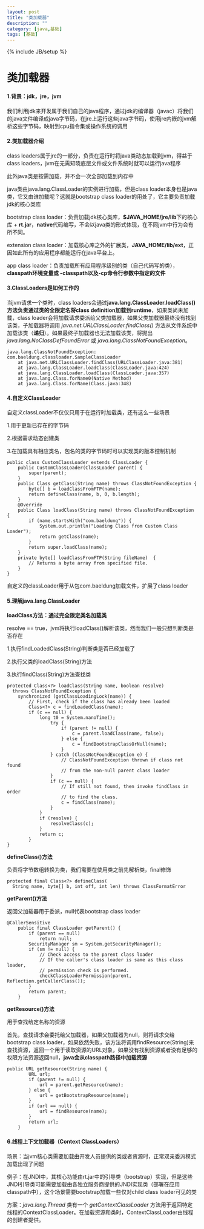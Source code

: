 ```yaml
---
layout: post
title: "类加载器"
description: ""
category: [java,基础]
tags: [基础]
---
```

{% include JB/setup %}

# 类加载器

#### 1.背景：jdk，jre，jvm

我们利用jdk来开发属于我们自己的java程序，通过jdk的编译器（javac）将我们的java文件编译成java字节码，在jre上运行这些java字节码，使用jre内嵌的jvm解析这些字节码，映射到cpu指令集或操作系统的调用

#### 2.类加载器介绍

class loaders属于jre的一部分，负责在运行时将java类动态加载到jvm，得益于class loaders，jvm在无需知晓底层文件或文件系统时就可以运行java程序

此外java类是按需加载，并不会一次全部加载到内存中

java类由java.lang.ClassLoader的实例进行加载，但是class loader本身也是java类，它又由谁加载呢？这就是bootstrap class loader的用处了，它主要负责加载jdk的核心类库

bootstrap class loader：负责加载jdk核心类库，**$JAVA_HOME/jre/lib**下的核心库 + **rt.jar**，**native**代码编写，不会以java类的形式体现，在不同jvm中行为会有所不同。

extension class loader：加载核心库之外的扩展类，**JAVA_HOME/lib/ext**，正因如此所有的应用程序都能运行在java平台上。

app class loader：负责加载所有应用程序级别的类（自己代码写的类），**classpath环境变量或 -classpath以及-cp命令行参数中指定的文件**

#### 3.ClassLoaders是如何工作的

 当jvm请求一个类时，class loaders会通过**java.lang.ClassLoader.loadClass()方法负责通过类的全限定名将class definition加载到runtime**，如果类尚未加载，class loader会将加载请求委派给父类加载器，如果父类加载器最终没有找到该类，子加载器将调用 *java.net.URLClassLoader.findClass()* 方法从文件系统中加载该类（**递归**）。如果最终子加载器也无法加载该类，将抛出 *java.lang.NoClassDefFoundError* 或 *java.lang.ClassNotFoundException*。

```
java.lang.ClassNotFoundException: com.baeldung.classloader.SampleClassLoader 
    at java.net.URLClassLoader.findClass(URLClassLoader.java:381)    
    at java.lang.ClassLoader.loadClass(ClassLoader.java:424)    
    at java.lang.ClassLoader.loadClass(ClassLoader.java:357)    
    at java.lang.Class.forName0(Native Method)    
    at java.lang.Class.forName(Class.java:348)
```

#### 4.自定义ClassLoader

自定义classLoader不仅仅只用于在运行时加载类，还有这么一些场景

1.用于更新已存在的字节码

2.根据需求动态创建类

3.在加载具有相应类名，包名的类的字节码时可以实现类的版本控制机制

```
public class CustomClassLoader extends ClassLoader {
    public CustomClassLoader(ClassLoader parent) {
        super(parent);
    }
    public Class getClass(String name) throws ClassNotFoundException {
        byte[] b = loadClassFromFTP(name);
        return defineClass(name, b, 0, b.length);
    }
    @Override
    public Class loadClass(String name) throws ClassNotFoundException {
        if (name.startsWith("com.baeldung")) {
            System.out.println("Loading Class from Custom Class Loader");
            return getClass(name);
        }
        return super.loadClass(name);
    }
    private byte[] loadClassFromFTP(String fileName)  {
        // Returns a byte array from specified file.
    }
}
```

自定义的classLoader用于从包com.baeldung加载文件，扩展了class loader

#### 5.理解java.lang.ClassLoader

**loadClass方法：通过完全限定类名加载类**

resolve == true，jvm将执行loadClass()解析该类，然而我们一般只想判断类是否存在

1.执行findLoadedClass(String)判断类是否已经加载了

2.执行父类的loadClass(String)方法

3.执行findClass(String)方法查找类

```
protected Class<?> loadClass(String name, boolean resolve)
  throws ClassNotFoundException {
    synchronized (getClassLoadingLock(name)) {
        // First, check if the class has already been loaded
        Class<?> c = findLoadedClass(name);
        if (c == null) {
            long t0 = System.nanoTime();
                try {
                    if (parent != null) {
                        c = parent.loadClass(name, false);
                    } else {
                        c = findBootstrapClassOrNull(name);
                    }
                } catch (ClassNotFoundException e) {
                    // ClassNotFoundException thrown if class not found
                    // from the non-null parent class loader
                }
                if (c == null) {
                    // If still not found, then invoke findClass in order
                    // to find the class.
                    c = findClass(name);
                }
            }
            if (resolve) {
                resolveClass(c);
            }
            return c;
        }
}
```

**defineClass()方法**

负责将字节数组转换为类，我们需要在使用类之前先解析类，final修饰

```
protected final Class<?> defineClass(
  String name, byte[] b, int off, int len) throws ClassFormatError
```

**getParent()方法**

返回父加载器用于委派，null代表bootstrap class loader

```
@CallerSensitive
    public final ClassLoader getParent() {
        if (parent == null)
            return null;
        SecurityManager sm = System.getSecurityManager();
        if (sm != null) {
            // Check access to the parent class loader
            // If the caller's class loader is same as this class loader,
            // permission check is performed.
            checkClassLoaderPermission(parent, Reflection.getCallerClass());
        }
        return parent;
    }
```

**getResource()方法**

用于查找给定名称的资源

首先，查找请求会委托给父加载器，如果父加载器为null，则将请求交给bootstrap class loader，如果依然失败，该方法将调用findResource(String)来查找资源，返回一个用于读取资源的URL对象，如果没有找到资源或者没有足够的权限方法资源返回null，**java会从classpath路径中加载资源**

```
public URL getResource(String name) {
        URL url;
        if (parent != null) {
            url = parent.getResource(name);
        } else {
            url = getBootstrapResource(name);
        }
        if (url == null) {
            url = findResource(name);
        }
        return url;
    }
```

#### 6.线程上下文加载器（Context ClassLoaders）

场景：当jvm核心类需要加载由开发人员提供的类或者资源时，正常双亲委派模式加载出现了问题

例子：在JNDI中，其核心功能由rt.jar中的引导类（bootstrap）实现，但是这些JNDI引导类可能需要加载由各独立服务商提供的JNDI实现类（部署在应用classpath中），这个场景需要bootstrap加载一些仅对child class loader可见的类

方案：*java.lang.Thread* 类有一个 *getContextClassLoader* 方法用于返回特定线程的ContextClassLoader。在加载资源和类时，ContextClassLoader由线程的创建者提供。